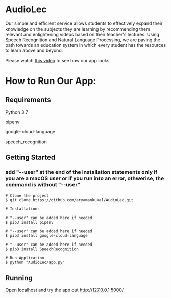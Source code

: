 # AudioLec

Our simple and efficient service allows students to effectively expand their knowledge on the subjects they are learning by recommending them relevant and enlightening videos based on their teacher's lectures. Using Speech Recognition and Natural Language Processing, we are paving the path towards an education system in which every student has the resources to learn above and beyond.

Please watch [this video](https://youtu.be/vqJR_MNoJP0) to see how our app looks.

# How to Run Our App:

## Requirements

Python 3.7

pipenv

google-cloud-language

speech_recognition

## Getting Started

### add  "--user" at the end of the installation statements only if you are a macOS user or if you run into an error, othwerise, the command is without "--user"


```
# Clone the project
$ git clone https://github.com/aryamankukal/AudioLec.git

# Installations

# "--user" can be added here if needed
$ pip3 install pipenv

# "--user" can be added here if needed
$ pip3 install google-cloud-language

# "--user" can be added here if needed
$ pip3 install SpeechRecognition

# Run Application
$ python "AudioLec/app.py"

```

## Running

Open localhost and try the app out http://127.0.0.1:5000/
